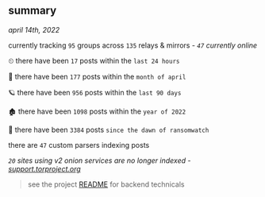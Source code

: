 
## summary
_april 14th, 2022_

currently tracking `95` groups across `135` relays & mirrors - _`47` currently online_

⏲ there have been `17` posts within the `last 24 hours`

🦈 there have been `177` posts within the `month of april`

🪐 there have been `956` posts within the `last 90 days`

🏚 there have been `1098` posts within the `year of 2022`

🦕 there have been `3384` posts `since the dawn of ransomwatch`

there are `47` custom parsers indexing posts

_`20` sites using v2 onion services are no longer indexed - [support.torproject.org](https://support.torproject.org/onionservices/v2-deprecation/)_

> see the project [README](https://github.com/thetanz/ransomwatch#ransomwatch--) for backend technicals
